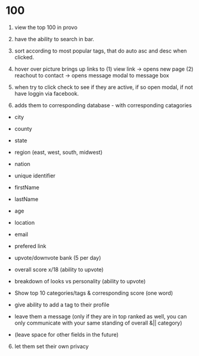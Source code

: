 100
===

1) view the top 100 in provo

2) have the ability to search in bar.

3) sort according to most popular tags, that do auto asc and desc when clicked.

3) hover over picture brings up links to (1) view link -> opens new page (2) reachout to contact -> opens message modal to message box

4) when try to click check to see if they are active, if so open modal, if not have loggin via facebook.

5) adds them to corresponding database - with corresponding catagories
  - city
  - county
  - state
  - region (east, west, south, midwest)
  - nation
  
  - unique identifier
  - firstName
  - lastName
  - age
  - location
  - email
  - prefered link
  - upvote/downvote bank (5 per day)
  - overall score x/18 (ability to upvote)
  - breakdown of looks vs personality (ability to upvote)
  - Show top 10 categories/tags & corresponding score (one word)
  - give ability to add a tag to their profile 
  - leave them a message (only if they are in top ranked as well, you can only communicate with your same standing of overall &|| category)
  - (leave space for other fields in the future)
  
6) let them set their own privacy


